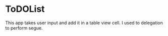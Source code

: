 # ToDOList
This app takes user input and add it in a table view cell. I used to delegation to perform segue.
